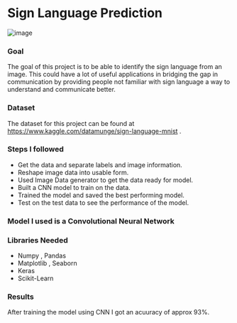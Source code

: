 # Sign Language Prediction
![image](https://user-images.githubusercontent.com/54211313/121914426-e13e5080-cd4f-11eb-93d7-42596867f4ae.png)

### Goal
The goal of this project is to be able to identify the sign language from an image. This could have a lot of useful applications in bridging the gap in communication by providing people not familiar with sign language a way to understand and communicate better.

### Dataset
The dataset for this project can be found at https://www.kaggle.com/datamunge/sign-language-mnist  .

### Steps I followed
- Get the data and separate labels and image information.
- Reshape image data into usable form.
- Used Image Data generator to get the data ready for model.
- Built a CNN model to train on the data.
- Trained the model and saved the best performing model.
- Test on the test data to see the performance of the model.

### Model I used is a Convolutional Neural Network

### Libraries Needed
- Numpy , Pandas
- Matplotlib , Seaborn
- Keras
- Scikit-Learn

### Results
After training the model using CNN I got an acuuracy of approx 93%.
